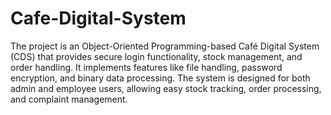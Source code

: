 # Cafe-Digital-System
 The project is an Object-Oriented Programming-based Café Digital System (CDS) that provides secure login functionality, stock management, and order handling. It implements features like file handling, password encryption, and binary data processing. The system is designed for both admin and employee users, allowing easy stock tracking, order processing, and complaint management.
